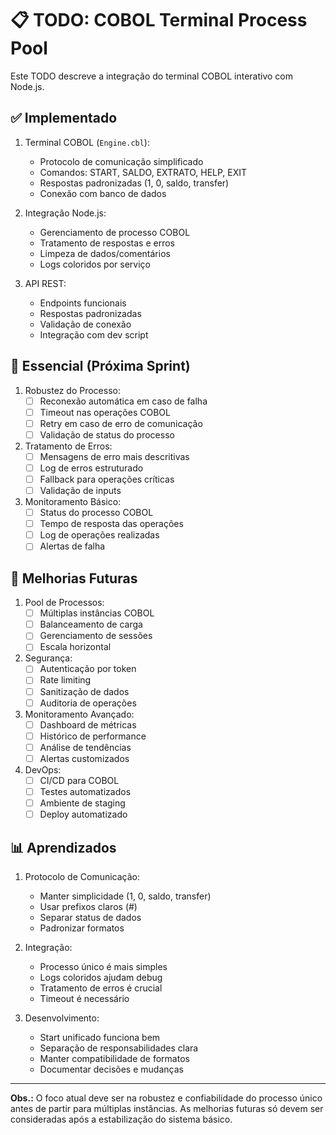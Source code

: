 # 📋 TODO: COBOL Terminal Process Pool

Este TODO descreve a integração do terminal COBOL interativo com Node.js.

## ✅ Implementado

1. Terminal COBOL (`Engine.cbl`):
   - Protocolo de comunicação simplificado
   - Comandos: START, SALDO, EXTRATO, HELP, EXIT
   - Respostas padronizadas (1\, 0\, saldo\, transfer\)
   - Conexão com banco de dados

2. Integração Node.js:
   - Gerenciamento de processo COBOL
   - Tratamento de respostas e erros
   - Limpeza de dados/comentários
   - Logs coloridos por serviço

3. API REST:
   - Endpoints funcionais
   - Respostas padronizadas
   - Validação de conexão
   - Integração com dev script

## 🎯 Essencial (Próxima Sprint)

1. Robustez do Processo:
   - [ ] Reconexão automática em caso de falha
   - [ ] Timeout nas operações COBOL
   - [ ] Retry em caso de erro de comunicação
   - [ ] Validação de status do processo

2. Tratamento de Erros:
   - [ ] Mensagens de erro mais descritivas
   - [ ] Log de erros estruturado
   - [ ] Fallback para operações críticas
   - [ ] Validação de inputs

3. Monitoramento Básico:
   - [ ] Status do processo COBOL
   - [ ] Tempo de resposta das operações
   - [ ] Log de operações realizadas
   - [ ] Alertas de falha

## 🚀 Melhorias Futuras

1. Pool de Processos:
   - [ ] Múltiplas instâncias COBOL
   - [ ] Balanceamento de carga
   - [ ] Gerenciamento de sessões
   - [ ] Escala horizontal

2. Segurança:
   - [ ] Autenticação por token
   - [ ] Rate limiting
   - [ ] Sanitização de dados
   - [ ] Auditoria de operações

3. Monitoramento Avançado:
   - [ ] Dashboard de métricas
   - [ ] Histórico de performance
   - [ ] Análise de tendências
   - [ ] Alertas customizados

4. DevOps:
   - [ ] CI/CD para COBOL
   - [ ] Testes automatizados
   - [ ] Ambiente de staging
   - [ ] Deploy automatizado

## 📊 Aprendizados

1. Protocolo de Comunicação:
   - Manter simplicidade (1\, 0\, saldo\, transfer\)
   - Usar prefixos claros (#)
   - Separar status de dados
   - Padronizar formatos

2. Integração:
   - Processo único é mais simples
   - Logs coloridos ajudam debug
   - Tratamento de erros é crucial
   - Timeout é necessário

3. Desenvolvimento:
   - Start unificado funciona bem
   - Separação de responsabilidades clara
   - Manter compatibilidade de formatos
   - Documentar decisões e mudanças

---
**Obs.:** O foco atual deve ser na robustez e confiabilidade do processo único antes de partir para múltiplas instâncias. As melhorias futuras só devem ser consideradas após a estabilização do sistema básico. 